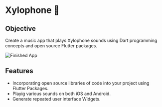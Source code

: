 
# Xylophone 🎹

## Objective

Create a music app that plays Xylophone sounds using Dart programming concepts and open source Flutter packages.


![Finished App](https://github.com/londonappbrewery/Images/blob/master/xylophone-flutter.png)

## Features

- Incorporating open source libraries of code into your project using Flutter Packages.
- Playig various sounds on both iOS and Android.
- Generate repeated user interface Widgets.
